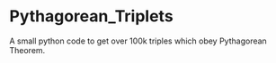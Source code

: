 # Pythagorean_Triplets
A small python code to get over 100k triples which obey Pythagorean Theorem.
